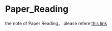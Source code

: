 # Paper_Reading
the note of Paper Reading， please refere [this link](https://docs.google.com/document/u/0/)
